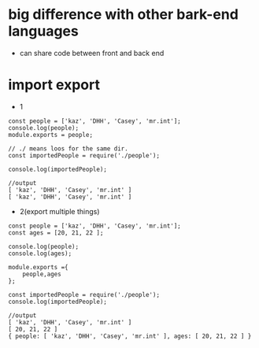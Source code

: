 # big difference with other bark-end languages

- can share code between front and back end

# import export

- 1

```javascript: people.js
const people = ['kaz', 'DHH', 'Casey', 'mr.int'];
console.log(people);
module.exports = people;
```

```javascript: modules.js
// ./ means loos for the same dir.
const importedPeople = require('./people');

console.log(importedPeople);

//output
[ 'kaz', 'DHH', 'Casey', 'mr.int' ]
[ 'kaz', 'DHH', 'Casey', 'mr.int' ]
```

- 2(export multiple things)

```javascript: people.js
const people = ['kaz', 'DHH', 'Casey', 'mr.int'];
const ages = [20, 21, 22 ];

console.log(people);
console.log(ages);

module.exports ={
    people,ages
};
```

```javascript: modules.js
const importedPeople = require('./people');
console.log(importedPeople);

//output
[ 'kaz', 'DHH', 'Casey', 'mr.int' ]
[ 20, 21, 22 ]
{ people: [ 'kaz', 'DHH', 'Casey', 'mr.int' ], ages: [ 20, 21, 22 ] }
```
